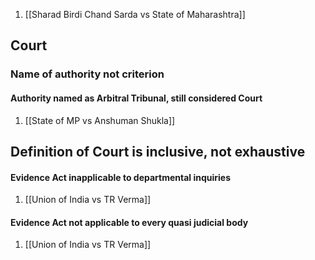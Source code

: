 1. [[Sharad Birdi Chand Sarda vs State of Maharashtra]]

## Court

###  Name of authority not criterion
#### Authority named as Arbitral Tribunal, still considered Court
1. [[State of MP vs Anshuman Shukla]]

## Definition of Court is inclusive, not exhaustive

#### Evidence Act inapplicable to departmental inquiries
1. [[Union of India vs TR Verma]]

#### Evidence Act not applicable to every quasi judicial body
1. [[Union of India vs TR Verma]]

